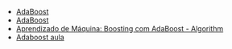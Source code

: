 


- [AdaBoost](http://scikit-learn.org/stable/modules/ensemble.html#adaboost)
- [AdaBoost](https://en.wikipedia.org/wiki/AdaBoost)
- [Aprendizado de Máquina: Boosting com AdaBoost - Algorithm](https://www.youtube.com/watch?v=rRlBATa-HUA)
- [Adaboost aula](https://www.youtube.com/watch?v=7I4c-o1r5D4)